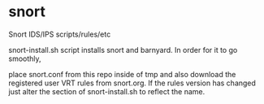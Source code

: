 snort
=====

Snort IDS/IPS scripts/rules/etc <BR>

snort-install.sh script installs snort and barnyard. In order for it to go smoothly, <BR>

place snort.conf from this repo inside of tmp and also download the registered user VRT rules from snort.org.
If the rules version has changed just alter the section of snort-install.sh to reflect the name.
